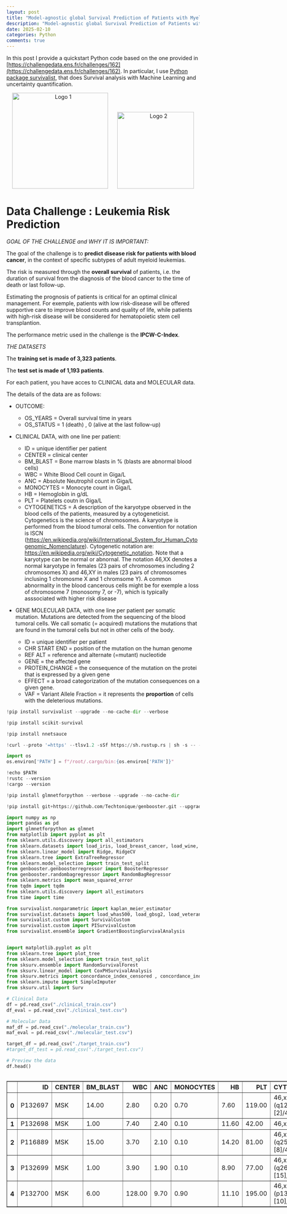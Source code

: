```yaml
---
layout: post
title: "Model-agnostic global Survival Prediction of Patients with Myeloid Leukemia in QRT/Gustave Roussy Challenge (challengedata.ens.fr): Python's survivalist Quickstart"
description: "Model-agnostic global Survival Prediction of Patients with Myeloid Leukemia in QRT/Gustave Roussy Challenge (challengedata.ens.fr): Python's survivalist Quickstart"
date: 2025-02-10
categories: Python
comments: true
---
```


In this post I provide a quickstart Python code based on the one provided in [https://challengedata.ens.fr/challenges/162](https://challengedata.ens.fr/challenges/162). In particular, I use [Python package survivalist](https://github.com/Techtonique/survivalist), that does Survival analysis with Machine Learning and uncertainty quantification.

<p align="center">
  <img src="https://upload.wikimedia.org/wikipedia/commons/thumb/4/4d/Logo-gustave-roussy.jpg/1200px-Logo-gustave-roussy.jpg" alt="Logo 1" width="250"/>
  <img src="https://upload.wikimedia.org/wikipedia/en/thumb/3/3f/Qube_Research_%26_Technologies_Logo.svg/1200px-Qube_Research_%26_Technologies_Logo.svg.png" alt="Logo 2" width="200" style="margin-left: 20px;"/>
</p>

# Data Challenge : Leukemia Risk Prediction


*GOAL OF THE CHALLENGE and WHY IT IS IMPORTANT:*

The goal of the challenge is to **predict disease risk for patients with blood cancer**, in the context of specific subtypes of adult myeloid leukemias.

The risk is measured through the **overall survival** of patients, i.e. the duration of survival from the diagnosis of the blood cancer to the time of death or last follow-up.

Estimating the prognosis of patients is critical for an optimal clinical management.
For exemple, patients with low risk-disease will be offered supportive care to improve blood counts and quality of life, while patients with high-risk disease will be considered for hematopoietic stem cell transplantion.

The performance metric used in the challenge is the **IPCW-C-Index**.

*THE DATASETS*

The **training set is made of 3,323 patients**.

The **test set is made of 1,193 patients**.

For each patient, you have acces to CLINICAL data and MOLECULAR data.

The details of the data are as follows:

- OUTCOME:
  * OS_YEARS = Overall survival time in years
  * OS_STATUS = 1 (death) , 0 (alive at the last follow-up)

- CLINICAL DATA, with one line per patient:
  
  * ID = unique identifier per patient
  * CENTER = clinical center
  * BM_BLAST = Bone marrow blasts in % (blasts are abnormal blood cells)
  * WBC = White Blood Cell count in Giga/L
  * ANC = Absolute Neutrophil count in Giga/L
  * MONOCYTES = Monocyte count in Giga/L
  * HB = Hemoglobin in g/dL
  * PLT = Platelets coutn in Giga/L
  * CYTOGENETICS = A description of the karyotype observed in the blood cells of the patients, measured by a cytogeneticist. Cytogenetics is the science of chromosomes. A karyotype is performed from the blood tumoral cells. The convention for notation is ISCN (https://en.wikipedia.org/wiki/International_System_for_Human_Cytogenomic_Nomenclature). Cytogenetic notation are: https://en.wikipedia.org/wiki/Cytogenetic_notation. Note that a karyotype can be normal or abnornal. The notation 46,XX denotes a normal karyotype in females (23 pairs of chromosomes including 2 chromosomes X) and 46,XY in males (23 pairs of chromosomes inclusing 1 chromosme X and 1 chromsome Y). A common abnormality in the blood cancerous cells might be for exemple a loss of chromosome 7 (monosomy 7, or -7), which is typically asssociated with higher risk disease

- GENE MOLECULAR DATA, with one line per patient per somatic mutation. Mutations are detected from the sequencing of the blood tumoral cells.
We call somatic (= acquired) mutations the mutations that are found in the tumoral cells but not in other cells of the body.

  * ID = unique identifier per patient
  * CHR START END = position of the mutation on the human genome
  * REF ALT = reference and alternate (=mutant) nucleotide
  * GENE = the affected gene
  * PROTEIN_CHANGE = the consequence of the mutation on the protei that is expressed by a given gene
  * EFFECT = a broad categorization of the mutation consequences on a given gene.
  * VAF = Variant Allele Fraction = it represents the **proportion** of cells with the deleterious mutations.


```python
!pip install survivalist --upgrade --no-cache-dir --verbose
```


```python
!pip install scikit-survival
```


```python
!pip install nnetsauce
```


```python
!curl --proto '=https' --tlsv1.2 -sSf https://sh.rustup.rs | sh -s -- -y

import os
os.environ['PATH'] = f"/root/.cargo/bin:{os.environ['PATH']}"

!echo $PATH
!rustc --version
!cargo --version


```


```python
!pip install glmnetforpython --verbose --upgrade --no-cache-dir
```


```python
!pip install git+https://github.com/Techtonique/genbooster.git --upgrade --no-cache-dir
```


```python
import numpy as np
import pandas as pd
import glmnetforpython as glmnet
from matplotlib import pyplot as plt
from sklearn.utils.discovery import all_estimators
from sklearn.datasets import load_iris, load_breast_cancer, load_wine, load_digits
from sklearn.linear_model import Ridge, RidgeCV
from sklearn.tree import ExtraTreeRegressor
from sklearn.model_selection import train_test_split
from genbooster.genboosterregressor import BoosterRegressor
from genbooster.randombagregressor import RandomBagRegressor
from sklearn.metrics import mean_squared_error
from tqdm import tqdm
from sklearn.utils.discovery import all_estimators
from time import time
```


```python
from survivalist.nonparametric import kaplan_meier_estimator
from survivalist.datasets import load_whas500, load_gbsg2, load_veterans_lung_cancer
from survivalist.custom import SurvivalCustom
from survivalist.custom import PISurvivalCustom
from survivalist.ensemble import GradientBoostingSurvivalAnalysis
```


```python

```


```python
import matplotlib.pyplot as plt
from sklearn.tree import plot_tree
from sklearn.model_selection import train_test_split
from sksurv.ensemble import RandomSurvivalForest
from sksurv.linear_model import CoxPHSurvivalAnalysis
from sksurv.metrics import concordance_index_censored , concordance_index_ipcw
from sklearn.impute import SimpleImputer
from sksurv.util import Surv

# Clinical Data
df = pd.read_csv("./clinical_train.csv")
df_eval = pd.read_csv("./clinical_test.csv")

# Molecular Data
maf_df = pd.read_csv("./molecular_train.csv")
maf_eval = pd.read_csv("./molecular_test.csv")

target_df = pd.read_csv("./target_train.csv")
#target_df_test = pd.read_csv("./target_test.csv")

# Preview the data
df.head()
```





  <div id="df-5df4c0c1-de39-4c7a-ad7d-49b45050a3f0" class="colab-df-container">
    <div>
<style scoped>
    .dataframe tbody tr th:only-of-type {
        vertical-align: middle;
    }

    .dataframe tbody tr th {
        vertical-align: top;
    }

    .dataframe thead th {
        text-align: right;
    }
</style>
<table border="1" class="dataframe">
  <thead>
    <tr style="text-align: right;">
      <th></th>
      <th>ID</th>
      <th>CENTER</th>
      <th>BM_BLAST</th>
      <th>WBC</th>
      <th>ANC</th>
      <th>MONOCYTES</th>
      <th>HB</th>
      <th>PLT</th>
      <th>CYTOGENETICS</th>
    </tr>
  </thead>
  <tbody>
    <tr>
      <th>0</th>
      <td>P132697</td>
      <td>MSK</td>
      <td>14.00</td>
      <td>2.80</td>
      <td>0.20</td>
      <td>0.70</td>
      <td>7.60</td>
      <td>119.00</td>
      <td>46,xy,del(20)(q12)[2]/46,xy[18]</td>
    </tr>
    <tr>
      <th>1</th>
      <td>P132698</td>
      <td>MSK</td>
      <td>1.00</td>
      <td>7.40</td>
      <td>2.40</td>
      <td>0.10</td>
      <td>11.60</td>
      <td>42.00</td>
      <td>46,xx</td>
    </tr>
    <tr>
      <th>2</th>
      <td>P116889</td>
      <td>MSK</td>
      <td>15.00</td>
      <td>3.70</td>
      <td>2.10</td>
      <td>0.10</td>
      <td>14.20</td>
      <td>81.00</td>
      <td>46,xy,t(3;3)(q25;q27)[8]/46,xy[12]</td>
    </tr>
    <tr>
      <th>3</th>
      <td>P132699</td>
      <td>MSK</td>
      <td>1.00</td>
      <td>3.90</td>
      <td>1.90</td>
      <td>0.10</td>
      <td>8.90</td>
      <td>77.00</td>
      <td>46,xy,del(3)(q26q27)[15]/46,xy[5]</td>
    </tr>
    <tr>
      <th>4</th>
      <td>P132700</td>
      <td>MSK</td>
      <td>6.00</td>
      <td>128.00</td>
      <td>9.70</td>
      <td>0.90</td>
      <td>11.10</td>
      <td>195.00</td>
      <td>46,xx,t(3;9)(p13;q22)[10]/46,xx[10]</td>
    </tr>
  </tbody>
</table>
</div>
    <div class="colab-df-buttons">

  <div class="colab-df-container">
    <button class="colab-df-convert" onclick="convertToInteractive('df-5df4c0c1-de39-4c7a-ad7d-49b45050a3f0')"
            title="Convert this dataframe to an interactive table."
            style="display:none;">

  <svg xmlns="http://www.w3.org/2000/svg" height="24px" viewBox="0 -960 960 960">
    <path d="M120-120v-720h720v720H120Zm60-500h600v-160H180v160Zm220 220h160v-160H400v160Zm0 220h160v-160H400v160ZM180-400h160v-160H180v160Zm440 0h160v-160H620v160ZM180-180h160v-160H180v160Zm440 0h160v-160H620v160Z"/>
  </svg>
    </button>

  <style>
    .colab-df-container {
      display:flex;
      gap: 12px;
    }

    .colab-df-convert {
      background-color: #E8F0FE;
      border: none;
      border-radius: 50%;
      cursor: pointer;
      display: none;
      fill: #1967D2;
      height: 32px;
      padding: 0 0 0 0;
      width: 32px;
    }

    .colab-df-convert:hover {
      background-color: #E2EBFA;
      box-shadow: 0px 1px 2px rgba(60, 64, 67, 0.3), 0px 1px 3px 1px rgba(60, 64, 67, 0.15);
      fill: #174EA6;
    }

    .colab-df-buttons div {
      margin-bottom: 4px;
    }

    [theme=dark] .colab-df-convert {
      background-color: #3B4455;
      fill: #D2E3FC;
    }

    [theme=dark] .colab-df-convert:hover {
      background-color: #434B5C;
      box-shadow: 0px 1px 3px 1px rgba(0, 0, 0, 0.15);
      filter: drop-shadow(0px 1px 2px rgba(0, 0, 0, 0.3));
      fill: #FFFFFF;
    }
  </style>

    <script>
      const buttonEl =
        document.querySelector('#df-5df4c0c1-de39-4c7a-ad7d-49b45050a3f0 button.colab-df-convert');
      buttonEl.style.display =
        google.colab.kernel.accessAllowed ? 'block' : 'none';

      async function convertToInteractive(key) {
        const element = document.querySelector('#df-5df4c0c1-de39-4c7a-ad7d-49b45050a3f0');
        const dataTable =
          await google.colab.kernel.invokeFunction('convertToInteractive',
                                                    [key], {});
        if (!dataTable) return;

        const docLinkHtml = 'Like what you see? Visit the ' +
          '<a target="_blank" href=https://colab.research.google.com/notebooks/data_table.ipynb>data table notebook</a>'
          + ' to learn more about interactive tables.';
        element.innerHTML = '';
        dataTable['output_type'] = 'display_data';
        await google.colab.output.renderOutput(dataTable, element);
        const docLink = document.createElement('div');
        docLink.innerHTML = docLinkHtml;
        element.appendChild(docLink);
      }
    </script>
  </div>


<div id="df-cfc22259-218c-4e52-9fdc-c3aae5f3fc0a">
  <button class="colab-df-quickchart" onclick="quickchart('df-cfc22259-218c-4e52-9fdc-c3aae5f3fc0a')"
            title="Suggest charts"
            style="display:none;">

<svg xmlns="http://www.w3.org/2000/svg" height="24px"viewBox="0 0 24 24"
     width="24px">
    <g>
        <path d="M19 3H5c-1.1 0-2 .9-2 2v14c0 1.1.9 2 2 2h14c1.1 0 2-.9 2-2V5c0-1.1-.9-2-2-2zM9 17H7v-7h2v7zm4 0h-2V7h2v10zm4 0h-2v-4h2v4z"/>
    </g>
</svg>
  </button>

<style>
  .colab-df-quickchart {
      --bg-color: #E8F0FE;
      --fill-color: #1967D2;
      --hover-bg-color: #E2EBFA;
      --hover-fill-color: #174EA6;
      --disabled-fill-color: #AAA;
      --disabled-bg-color: #DDD;
  }

  [theme=dark] .colab-df-quickchart {
      --bg-color: #3B4455;
      --fill-color: #D2E3FC;
      --hover-bg-color: #434B5C;
      --hover-fill-color: #FFFFFF;
      --disabled-bg-color: #3B4455;
      --disabled-fill-color: #666;
  }

  .colab-df-quickchart {
    background-color: var(--bg-color);
    border: none;
    border-radius: 50%;
    cursor: pointer;
    display: none;
    fill: var(--fill-color);
    height: 32px;
    padding: 0;
    width: 32px;
  }

  .colab-df-quickchart:hover {
    background-color: var(--hover-bg-color);
    box-shadow: 0 1px 2px rgba(60, 64, 67, 0.3), 0 1px 3px 1px rgba(60, 64, 67, 0.15);
    fill: var(--button-hover-fill-color);
  }

  .colab-df-quickchart-complete:disabled,
  .colab-df-quickchart-complete:disabled:hover {
    background-color: var(--disabled-bg-color);
    fill: var(--disabled-fill-color);
    box-shadow: none;
  }

  .colab-df-spinner {
    border: 2px solid var(--fill-color);
    border-color: transparent;
    border-bottom-color: var(--fill-color);
    animation:
      spin 1s steps(1) infinite;
  }

  @keyframes spin {
    0% {
      border-color: transparent;
      border-bottom-color: var(--fill-color);
      border-left-color: var(--fill-color);
    }
    20% {
      border-color: transparent;
      border-left-color: var(--fill-color);
      border-top-color: var(--fill-color);
    }
    30% {
      border-color: transparent;
      border-left-color: var(--fill-color);
      border-top-color: var(--fill-color);
      border-right-color: var(--fill-color);
    }
    40% {
      border-color: transparent;
      border-right-color: var(--fill-color);
      border-top-color: var(--fill-color);
    }
    60% {
      border-color: transparent;
      border-right-color: var(--fill-color);
    }
    80% {
      border-color: transparent;
      border-right-color: var(--fill-color);
      border-bottom-color: var(--fill-color);
    }
    90% {
      border-color: transparent;
      border-bottom-color: var(--fill-color);
    }
  }
</style>

  <script>
    async function quickchart(key) {
      const quickchartButtonEl =
        document.querySelector('#' + key + ' button');
      quickchartButtonEl.disabled = true;  // To prevent multiple clicks.
      quickchartButtonEl.classList.add('colab-df-spinner');
      try {
        const charts = await google.colab.kernel.invokeFunction(
            'suggestCharts', [key], {});
      } catch (error) {
        console.error('Error during call to suggestCharts:', error);
      }
      quickchartButtonEl.classList.remove('colab-df-spinner');
      quickchartButtonEl.classList.add('colab-df-quickchart-complete');
    }
    (() => {
      let quickchartButtonEl =
        document.querySelector('#df-cfc22259-218c-4e52-9fdc-c3aae5f3fc0a button');
      quickchartButtonEl.style.display =
        google.colab.kernel.accessAllowed ? 'block' : 'none';
    })();
  </script>
</div>

    </div>
  </div>




### Step 1: Data Preparation (clinical data only)

For survival analysis, we’ll format the dataset so that OS_YEARS represents the time variable and OS_STATUS represents the event indicator.


```python
# Drop rows where 'OS_YEARS' is NaN if conversion caused any issues
target_df.dropna(subset=['OS_YEARS', 'OS_STATUS'], inplace=True)

# Check the data types to ensure 'OS_STATUS' is boolean and 'OS_YEARS' is numeric
print(target_df[['OS_STATUS', 'OS_YEARS']].dtypes)

# Contarget_dfvert 'OS_YEARS' to numeric if it isn’t already
target_df['OS_YEARS'] = pd.to_numeric(target_df['OS_YEARS'], errors='coerce')

# Ensure 'OS_STATUS' is boolean
target_df['OS_STATUS'] = target_df['OS_STATUS'].astype(bool)

# Select features
features = ['BM_BLAST', 'HB', 'PLT']
target = ['OS_YEARS', 'OS_STATUS']

# Create the survival data format
X = df.loc[df['ID'].isin(target_df['ID']), features]
y = Surv.from_dataframe('OS_STATUS', 'OS_YEARS', target_df)
```

    OS_STATUS    float64
    OS_YEARS     float64
    dtype: object


### Step 2: Splitting the Dataset
We’ll split the data into training and testing sets to evaluate the model’s performance.


```python
# Split the data into training and testing sets
X_train, X_test, y_train, y_test = train_test_split(X, y, test_size=0.3, random_state=42)
```


```python
# Survival-aware imputation for missing values
imputer = SimpleImputer(strategy="median")
X_train[['BM_BLAST', 'HB', 'PLT']] = imputer.fit_transform(X_train[['BM_BLAST', 'HB', 'PLT']])
X_test[['BM_BLAST', 'HB', 'PLT']] = imputer.transform(X_test[['BM_BLAST', 'HB', 'PLT']])
```


```python
display(X_train.head())
display(y_train)
```



  <div id="df-15c1d8b9-868f-4d6c-935a-eb22ffc99d5d" class="colab-df-container">
    <div>
<style scoped>
    .dataframe tbody tr th:only-of-type {
        vertical-align: middle;
    }

    .dataframe tbody tr th {
        vertical-align: top;
    }

    .dataframe thead th {
        text-align: right;
    }
</style>
<table border="1" class="dataframe">
  <thead>
    <tr style="text-align: right;">
      <th></th>
      <th>BM_BLAST</th>
      <th>HB</th>
      <th>PLT</th>
    </tr>
  </thead>
  <tbody>
    <tr>
      <th>1048</th>
      <td>3.00</td>
      <td>9.10</td>
      <td>150.00</td>
    </tr>
    <tr>
      <th>1987</th>
      <td>15.00</td>
      <td>11.00</td>
      <td>45.00</td>
    </tr>
    <tr>
      <th>214</th>
      <td>6.00</td>
      <td>6.90</td>
      <td>132.00</td>
    </tr>
    <tr>
      <th>2135</th>
      <td>2.00</td>
      <td>10.00</td>
      <td>178.00</td>
    </tr>
    <tr>
      <th>2150</th>
      <td>10.00</td>
      <td>10.00</td>
      <td>53.00</td>
    </tr>
  </tbody>
</table>
</div>
    <div class="colab-df-buttons">

  <div class="colab-df-container">
    <button class="colab-df-convert" onclick="convertToInteractive('df-15c1d8b9-868f-4d6c-935a-eb22ffc99d5d')"
            title="Convert this dataframe to an interactive table."
            style="display:none;">

  <svg xmlns="http://www.w3.org/2000/svg" height="24px" viewBox="0 -960 960 960">
    <path d="M120-120v-720h720v720H120Zm60-500h600v-160H180v160Zm220 220h160v-160H400v160Zm0 220h160v-160H400v160ZM180-400h160v-160H180v160Zm440 0h160v-160H620v160ZM180-180h160v-160H180v160Zm440 0h160v-160H620v160Z"/>
  </svg>
    </button>

  <style>
    .colab-df-container {
      display:flex;
      gap: 12px;
    }

    .colab-df-convert {
      background-color: #E8F0FE;
      border: none;
      border-radius: 50%;
      cursor: pointer;
      display: none;
      fill: #1967D2;
      height: 32px;
      padding: 0 0 0 0;
      width: 32px;
    }

    .colab-df-convert:hover {
      background-color: #E2EBFA;
      box-shadow: 0px 1px 2px rgba(60, 64, 67, 0.3), 0px 1px 3px 1px rgba(60, 64, 67, 0.15);
      fill: #174EA6;
    }

    .colab-df-buttons div {
      margin-bottom: 4px;
    }

    [theme=dark] .colab-df-convert {
      background-color: #3B4455;
      fill: #D2E3FC;
    }

    [theme=dark] .colab-df-convert:hover {
      background-color: #434B5C;
      box-shadow: 0px 1px 3px 1px rgba(0, 0, 0, 0.15);
      filter: drop-shadow(0px 1px 2px rgba(0, 0, 0, 0.3));
      fill: #FFFFFF;
    }
  </style>

    <script>
      const buttonEl =
        document.querySelector('#df-15c1d8b9-868f-4d6c-935a-eb22ffc99d5d button.colab-df-convert');
      buttonEl.style.display =
        google.colab.kernel.accessAllowed ? 'block' : 'none';

      async function convertToInteractive(key) {
        const element = document.querySelector('#df-15c1d8b9-868f-4d6c-935a-eb22ffc99d5d');
        const dataTable =
          await google.colab.kernel.invokeFunction('convertToInteractive',
                                                    [key], {});
        if (!dataTable) return;

        const docLinkHtml = 'Like what you see? Visit the ' +
          '<a target="_blank" href=https://colab.research.google.com/notebooks/data_table.ipynb>data table notebook</a>'
          + ' to learn more about interactive tables.';
        element.innerHTML = '';
        dataTable['output_type'] = 'display_data';
        await google.colab.output.renderOutput(dataTable, element);
        const docLink = document.createElement('div');
        docLink.innerHTML = docLinkHtml;
        element.appendChild(docLink);
      }
    </script>
  </div>


<div id="df-ea864a78-c64f-43ea-90b3-d17e14a6e746">
  <button class="colab-df-quickchart" onclick="quickchart('df-ea864a78-c64f-43ea-90b3-d17e14a6e746')"
            title="Suggest charts"
            style="display:none;">

<svg xmlns="http://www.w3.org/2000/svg" height="24px"viewBox="0 0 24 24"
     width="24px">
    <g>
        <path d="M19 3H5c-1.1 0-2 .9-2 2v14c0 1.1.9 2 2 2h14c1.1 0 2-.9 2-2V5c0-1.1-.9-2-2-2zM9 17H7v-7h2v7zm4 0h-2V7h2v10zm4 0h-2v-4h2v4z"/>
    </g>
</svg>
  </button>

<style>
  .colab-df-quickchart {
      --bg-color: #E8F0FE;
      --fill-color: #1967D2;
      --hover-bg-color: #E2EBFA;
      --hover-fill-color: #174EA6;
      --disabled-fill-color: #AAA;
      --disabled-bg-color: #DDD;
  }

  [theme=dark] .colab-df-quickchart {
      --bg-color: #3B4455;
      --fill-color: #D2E3FC;
      --hover-bg-color: #434B5C;
      --hover-fill-color: #FFFFFF;
      --disabled-bg-color: #3B4455;
      --disabled-fill-color: #666;
  }

  .colab-df-quickchart {
    background-color: var(--bg-color);
    border: none;
    border-radius: 50%;
    cursor: pointer;
    display: none;
    fill: var(--fill-color);
    height: 32px;
    padding: 0;
    width: 32px;
  }

  .colab-df-quickchart:hover {
    background-color: var(--hover-bg-color);
    box-shadow: 0 1px 2px rgba(60, 64, 67, 0.3), 0 1px 3px 1px rgba(60, 64, 67, 0.15);
    fill: var(--button-hover-fill-color);
  }

  .colab-df-quickchart-complete:disabled,
  .colab-df-quickchart-complete:disabled:hover {
    background-color: var(--disabled-bg-color);
    fill: var(--disabled-fill-color);
    box-shadow: none;
  }

  .colab-df-spinner {
    border: 2px solid var(--fill-color);
    border-color: transparent;
    border-bottom-color: var(--fill-color);
    animation:
      spin 1s steps(1) infinite;
  }

  @keyframes spin {
    0% {
      border-color: transparent;
      border-bottom-color: var(--fill-color);
      border-left-color: var(--fill-color);
    }
    20% {
      border-color: transparent;
      border-left-color: var(--fill-color);
      border-top-color: var(--fill-color);
    }
    30% {
      border-color: transparent;
      border-left-color: var(--fill-color);
      border-top-color: var(--fill-color);
      border-right-color: var(--fill-color);
    }
    40% {
      border-color: transparent;
      border-right-color: var(--fill-color);
      border-top-color: var(--fill-color);
    }
    60% {
      border-color: transparent;
      border-right-color: var(--fill-color);
    }
    80% {
      border-color: transparent;
      border-right-color: var(--fill-color);
      border-bottom-color: var(--fill-color);
    }
    90% {
      border-color: transparent;
      border-bottom-color: var(--fill-color);
    }
  }
</style>

  <script>
    async function quickchart(key) {
      const quickchartButtonEl =
        document.querySelector('#' + key + ' button');
      quickchartButtonEl.disabled = true;  // To prevent multiple clicks.
      quickchartButtonEl.classList.add('colab-df-spinner');
      try {
        const charts = await google.colab.kernel.invokeFunction(
            'suggestCharts', [key], {});
      } catch (error) {
        console.error('Error during call to suggestCharts:', error);
      }
      quickchartButtonEl.classList.remove('colab-df-spinner');
      quickchartButtonEl.classList.add('colab-df-quickchart-complete');
    }
    (() => {
      let quickchartButtonEl =
        document.querySelector('#df-ea864a78-c64f-43ea-90b3-d17e14a6e746 button');
      quickchartButtonEl.style.display =
        google.colab.kernel.accessAllowed ? 'block' : 'none';
    })();
  </script>
</div>

    </div>
  </div>




    array([(False, 1.91780822), ( True, 1.28219178), ( True, 1.49041096), ...,
           (False, 8.63561644), (False, 0.47671233), (False, 1.29041096)],
          dtype=[('OS_STATUS', '?'), ('OS_YEARS', '<f8')])


### Step 3: Cox Proportional Hazards Model

To account for censoring in survival analysis, we use a Cox Proportional Hazards (Cox PH) model, a widely used method that estimates the effect of covariates on survival times without assuming a specific baseline survival distribution. The Cox PH model is based on the hazard function, $h(t | X)$, which represents the instantaneous risk of an event (e.g., death) at time $t$ given covariates $X$. The model assumes that the hazard can be expressed as:

$$h(t | X) = h_0(t) \exp(\beta_1 X_1 + \beta_2 X_2 + \dots + \beta_p X_p)$$


where $h_0(t)$ is the baseline hazard function, and $\beta$ values are coefficients for each covariate, representing the effect of $X$ on the hazard. Importantly, the proportional hazards assumption implies that the hazard ratios between individuals are constant over time. This approach effectively leverages both observed and censored survival times, making it a more suitable method for survival data compared to standard regression techniques that ignore censoring.



```python
# Initialize and train the Cox Proportional Hazards model
cox = CoxPHSurvivalAnalysis()
cox.fit(X_train, y_train)

# Evaluate the model using Concordance Index IPCW
cox_cindex_train = concordance_index_ipcw(y_train, y_train, cox.predict(X_train), tau=7)[0]
cox_cindex_test = concordance_index_ipcw(y_train, y_test, cox.predict(X_test), tau=7)[0]
print(f"Cox Proportional Hazard Model Concordance Index IPCW on train: {cox_cindex_train:.5f}")
print(f"Cox Proportional Hazard Model Concordance Index IPCW on test: {cox_cindex_test:.5f}")
```

    Cox Proportional Hazard Model Concordance Index IPCW on train: 0.66302
    Cox Proportional Hazard Model Concordance Index IPCW on test: 0.66060


### Step 4: other models

#### 4 - 1 demo


```python
import xgboost as xgb
import lightgbm as lgb

# Initialize and train the XGBoost model


event_time = [y[1] for y in y_test]
event_status = [y[0] for y in y_test]
km = kaplan_meier_estimator(event_status, event_time,
                            conf_type="log-log")
estimator = PISurvivalCustom(regr=xgb.XGBRegressor(),
                             type_pi="kde")

estimator.fit(X_train, y_train)

surv_funcs = estimator.predict_survival_function(X_test.iloc[:1])

for fn in surv_funcs.mean:
    plt.step(fn.x, fn(fn.x), where="post")
    plt.fill_between(fn.x, surv_funcs.lower[0].y, surv_funcs.upper[0].y, alpha=0.25, color="lightblue", step="post")
    plt.step(km[0], km[1], where="post", color="red", label="Kaplan-Meier")
    plt.fill_between(km[0], km[2][0], km[2][1], alpha=0.25, color="pink", step="post")
    plt.ylim(0, 1)
    plt.show()

# Evaluate the model using Concordance Index IPCW
cox_cindex_test = concordance_index_ipcw(y_train, y_test, estimator.predict(X_test.iloc[:]).mean, tau=7)[0]
print(f"Cox Proportional Hazard Model Concordance Index IPCW on test: {cox_cindex_test:.5f}")
cox_cindex_test = concordance_index_ipcw(y_train, y_test, estimator.predict(X_test.iloc[:]).lower, tau=7)[0]
print(f"Cox Proportional Hazard Model Concordance Index IPCW on test: {cox_cindex_test:.5f}")
cox_cindex_test = concordance_index_ipcw(y_train, y_test, estimator.predict(X_test.iloc[:]).upper, tau=7)[0]
print(f"Cox Proportional Hazard Model Concordance Index IPCW on test: {cox_cindex_test:.5f}")
```

![img1]({{base}}/images/2025-02-10/2025_02_09_Benchmark_QRT_Cube_26_0.png){:class="img-responsive"}
    


    Cox Proportional Hazard Model Concordance Index IPCW on test: 0.60130
    Cox Proportional Hazard Model Concordance Index IPCW on test: 0.60106
    Cox Proportional Hazard Model Concordance Index IPCW on test: 0.59588



```python
import lightgbm as lgb

event_time = [y[1] for y in y_test]
event_status = [y[0] for y in y_test]
km = kaplan_meier_estimator(event_status, event_time,
                            conf_type="log-log")
estimator = PISurvivalCustom(regr=lgb.LGBMRegressor(verbose=0),
                             type_pi="kde")

estimator.fit(X_train, y_train)

surv_funcs = estimator.predict_survival_function(X_test.iloc[:1])

for fn in surv_funcs.mean:
    plt.step(fn.x, fn(fn.x), where="post")
    plt.fill_between(fn.x, surv_funcs.lower[0].y, surv_funcs.upper[0].y, alpha=0.25, color="lightblue", step="post")
    plt.step(km[0], km[1], where="post", color="red", label="Kaplan-Meier")
    plt.fill_between(km[0], km[2][0], km[2][1], alpha=0.25, color="pink", step="post")
    plt.ylim(0, 1)
    plt.show()

# Evaluate the model using Concordance Index IPCW
cox_cindex_test = concordance_index_ipcw(y_train, y_test, estimator.predict(X_test.iloc[:]).mean, tau=7)[0]
print(f"Cox Proportional Hazard Model Concordance Index IPCW on test: {cox_cindex_test:.5f}")
cox_cindex_test = concordance_index_ipcw(y_train, y_test, estimator.predict(X_test.iloc[:]).lower, tau=7)[0]
print(f"Cox Proportional Hazard Model Concordance Index IPCW on test: {cox_cindex_test:.5f}")
cox_cindex_test = concordance_index_ipcw(y_train, y_test, estimator.predict(X_test.iloc[:]).upper, tau=7)[0]
print(f"Cox Proportional Hazard Model Concordance Index IPCW on test: {cox_cindex_test:.5f}")
```


![img2]({{base}}/images/2025-02-10/2025_02_09_Benchmark_QRT_Cube_27_0.png){:class="img-responsive"}
    


    Cox Proportional Hazard Model Concordance Index IPCW on test: 0.61745
    Cox Proportional Hazard Model Concordance Index IPCW on test: 0.62040
    Cox Proportional Hazard Model Concordance Index IPCW on test: 0.61757


#### 4 - 2 models galore


```python
# prompt: loop on scikit-learn regressors
import nnetsauce as ns
import pandas as pd
import xgboost as xgb

from functools import partial
from sklearn.utils.discovery import all_estimators
from sklearn.metrics import mean_squared_error
from tqdm import tqdm
from sksurv.metrics import concordance_index_ipcw
from sksurv.linear_model import CoxPHSurvivalAnalysis
from sksurv.util import Surv
from sklearn.impute import SimpleImputer


# Get all regressors from scikit-learn
regressors = [est for est in all_estimators()  if 'Regressor' in est[0]]

# Append xgb.XGBRegressor and lgb.LGBMRegressor as (name, class) tuples
regressors += [('XGBRegressor', xgb.XGBRegressor),
 ('LGBMRegressor', partial(lgb.LGBMRegressor, verbose=0))]

results = []

for name, Regressor in tqdm(regressors):

    print("\n\n ----- base learner", name)

    try:

      # Initialize and train the model
      estimator = PISurvivalCustom(regr=Regressor(), type_pi="kde")
      estimator.fit(X_train, y_train)
      # Make predictions and evaluate the model
      y_pred = estimator.predict(X_test.iloc[:])
      c_index = concordance_index_ipcw(y_train, y_test, y_pred.mean, tau=7)[0]
      c_index_upper = concordance_index_ipcw(y_train, y_test, y_pred.upper, tau=7)[0]
      c_index_lower = concordance_index_ipcw(y_train, y_test, y_pred.lower, tau=7)[0]
      print("\n c_index", c_index)
      results.append([name, c_index, c_index_lower, c_index_upper])

      # Initialize and train the model
      estimator = PISurvivalCustom(regr=ns.CustomRegressor(Regressor()), type_pi="kde")
      estimator.fit(X_train, y_train)
      # Make predictions and evaluate the model
      y_pred = estimator.predict(X_test.iloc[:])
      c_index = concordance_index_ipcw(y_train, y_test, y_pred.mean, tau=7)[0]
      c_index_upper = concordance_index_ipcw(y_train, y_test, y_pred.upper, tau=7)[0]
      c_index_lower = concordance_index_ipcw(y_train, y_test, y_pred.lower, tau=7)[0]
      print("\n c_index", c_index)
      results.append(["custom" + name, c_index, c_index_lower, c_index_upper])

      # Initialize and train the model
      estimator = PISurvivalCustom(regr=RandomBagRegressor(Regressor()), type_pi="kde")
      estimator.fit(X_train, y_train)
      # Make predictions and evaluate the model
      y_pred = estimator.predict(X_test.iloc[:])
      c_index = concordance_index_ipcw(y_train, y_test, y_pred.mean, tau=7)[0]
      c_index_upper = concordance_index_ipcw(y_train, y_test, y_pred.upper, tau=7)[0]
      c_index_lower = concordance_index_ipcw(y_train, y_test, y_pred.lower, tau=7)[0]
      print("\n c_index", c_index)
      results.append(["bagging" + name, c_index, c_index_lower, c_index_upper])

    except Exception as e:
      continue
```

```python
pd.options.display.float_format = '{:.5f}'.format
results_df = pd.DataFrame(results, columns=['Regressor', 'Concordance Index IPCW', 'lower bound', 'upper bound'])
results_df.drop(columns=['lower bound', 'upper bound'], inplace=True)
results_df.sort_values(by='Concordance Index IPCW', ascending=False, inplace=True)
results_df
```





  <div id="df-ed136350-0eb0-48d5-9c12-6e8ccdb5eddd" class="colab-df-container">
    <div>
<style scoped>
    .dataframe tbody tr th:only-of-type {
        vertical-align: middle;
    }

    .dataframe tbody tr th {
        vertical-align: top;
    }

    .dataframe thead th {
        text-align: right;
    }
</style>
<table border="1" class="dataframe">
  <thead>
    <tr style="text-align: right;">
      <th></th>
      <th>Regressor</th>
      <th>Concordance Index IPCW</th>
    </tr>
  </thead>
  <tbody>
    <tr>
      <th>35</th>
      <td>baggingPassiveAggressiveRegressor</td>
      <td>0.66627</td>
    </tr>
    <tr>
      <th>39</th>
      <td>baggingRANSACRegressor</td>
      <td>0.66416</td>
    </tr>
    <tr>
      <th>26</th>
      <td>baggingHuberRegressor</td>
      <td>0.66340</td>
    </tr>
    <tr>
      <th>48</th>
      <td>baggingTheilSenRegressor</td>
      <td>0.66338</td>
    </tr>
    <tr>
      <th>51</th>
      <td>baggingTransformedTargetRegressor</td>
      <td>0.66288</td>
    </tr>
    <tr>
      <th>47</th>
      <td>customTheilSenRegressor</td>
      <td>0.66249</td>
    </tr>
    <tr>
      <th>52</th>
      <td>TweedieRegressor</td>
      <td>0.66238</td>
    </tr>
    <tr>
      <th>24</th>
      <td>HuberRegressor</td>
      <td>0.66225</td>
    </tr>
    <tr>
      <th>46</th>
      <td>TheilSenRegressor</td>
      <td>0.66224</td>
    </tr>
    <tr>
      <th>45</th>
      <td>baggingSGDRegressor</td>
      <td>0.66125</td>
    </tr>
    <tr>
      <th>25</th>
      <td>customHuberRegressor</td>
      <td>0.66078</td>
    </tr>
    <tr>
      <th>32</th>
      <td>baggingMLPRegressor</td>
      <td>0.66022</td>
    </tr>
    <tr>
      <th>50</th>
      <td>customTransformedTargetRegressor</td>
      <td>0.66021</td>
    </tr>
    <tr>
      <th>54</th>
      <td>baggingTweedieRegressor</td>
      <td>0.65999</td>
    </tr>
    <tr>
      <th>49</th>
      <td>TransformedTargetRegressor</td>
      <td>0.65943</td>
    </tr>
    <tr>
      <th>53</th>
      <td>customTweedieRegressor</td>
      <td>0.65934</td>
    </tr>
    <tr>
      <th>2</th>
      <td>baggingAdaBoostRegressor</td>
      <td>0.65665</td>
    </tr>
    <tr>
      <th>37</th>
      <td>RANSACRegressor</td>
      <td>0.65656</td>
    </tr>
    <tr>
      <th>31</th>
      <td>customMLPRegressor</td>
      <td>0.65547</td>
    </tr>
    <tr>
      <th>44</th>
      <td>customSGDRegressor</td>
      <td>0.65448</td>
    </tr>
    <tr>
      <th>20</th>
      <td>baggingGradientBoostingRegressor</td>
      <td>0.64801</td>
    </tr>
    <tr>
      <th>1</th>
      <td>customAdaBoostRegressor</td>
      <td>0.64506</td>
    </tr>
    <tr>
      <th>0</th>
      <td>AdaBoostRegressor</td>
      <td>0.64473</td>
    </tr>
    <tr>
      <th>42</th>
      <td>baggingRandomForestRegressor</td>
      <td>0.63564</td>
    </tr>
    <tr>
      <th>18</th>
      <td>GradientBoostingRegressor</td>
      <td>0.63519</td>
    </tr>
    <tr>
      <th>5</th>
      <td>baggingBaggingRegressor</td>
      <td>0.63496</td>
    </tr>
    <tr>
      <th>19</th>
      <td>customGradientBoostingRegressor</td>
      <td>0.63449</td>
    </tr>
    <tr>
      <th>59</th>
      <td>baggingLGBMRegressor</td>
      <td>0.63271</td>
    </tr>
    <tr>
      <th>23</th>
      <td>baggingHistGradientBoostingRegressor</td>
      <td>0.63223</td>
    </tr>
    <tr>
      <th>28</th>
      <td>customKNeighborsRegressor</td>
      <td>0.62687</td>
    </tr>
    <tr>
      <th>14</th>
      <td>baggingExtraTreesRegressor</td>
      <td>0.62214</td>
    </tr>
    <tr>
      <th>30</th>
      <td>MLPRegressor</td>
      <td>0.62160</td>
    </tr>
    <tr>
      <th>57</th>
      <td>LGBMRegressor</td>
      <td>0.62069</td>
    </tr>
    <tr>
      <th>21</th>
      <td>HistGradientBoostingRegressor</td>
      <td>0.61921</td>
    </tr>
    <tr>
      <th>13</th>
      <td>customExtraTreesRegressor</td>
      <td>0.61834</td>
    </tr>
    <tr>
      <th>58</th>
      <td>customLGBMRegressor</td>
      <td>0.61702</td>
    </tr>
    <tr>
      <th>29</th>
      <td>baggingKNeighborsRegressor</td>
      <td>0.61671</td>
    </tr>
    <tr>
      <th>4</th>
      <td>customBaggingRegressor</td>
      <td>0.61650</td>
    </tr>
    <tr>
      <th>12</th>
      <td>ExtraTreesRegressor</td>
      <td>0.61259</td>
    </tr>
    <tr>
      <th>3</th>
      <td>BaggingRegressor</td>
      <td>0.61154</td>
    </tr>
    <tr>
      <th>36</th>
      <td>QuantileRegressor</td>
      <td>0.61013</td>
    </tr>
    <tr>
      <th>41</th>
      <td>customRandomForestRegressor</td>
      <td>0.60759</td>
    </tr>
    <tr>
      <th>40</th>
      <td>RandomForestRegressor</td>
      <td>0.60749</td>
    </tr>
    <tr>
      <th>38</th>
      <td>customRANSACRegressor</td>
      <td>0.60653</td>
    </tr>
    <tr>
      <th>33</th>
      <td>PassiveAggressiveRegressor</td>
      <td>0.60526</td>
    </tr>
    <tr>
      <th>11</th>
      <td>baggingExtraTreeRegressor</td>
      <td>0.60368</td>
    </tr>
    <tr>
      <th>56</th>
      <td>customXGBRegressor</td>
      <td>0.60044</td>
    </tr>
    <tr>
      <th>22</th>
      <td>customHistGradientBoostingRegressor</td>
      <td>0.60003</td>
    </tr>
    <tr>
      <th>8</th>
      <td>baggingDecisionTreeRegressor</td>
      <td>0.59707</td>
    </tr>
    <tr>
      <th>27</th>
      <td>KNeighborsRegressor</td>
      <td>0.59139</td>
    </tr>
    <tr>
      <th>55</th>
      <td>XGBRegressor</td>
      <td>0.58723</td>
    </tr>
    <tr>
      <th>34</th>
      <td>customPassiveAggressiveRegressor</td>
      <td>0.58205</td>
    </tr>
    <tr>
      <th>9</th>
      <td>ExtraTreeRegressor</td>
      <td>0.57820</td>
    </tr>
    <tr>
      <th>6</th>
      <td>DecisionTreeRegressor</td>
      <td>0.56057</td>
    </tr>
    <tr>
      <th>10</th>
      <td>customExtraTreeRegressor</td>
      <td>0.55844</td>
    </tr>
    <tr>
      <th>7</th>
      <td>customDecisionTreeRegressor</td>
      <td>0.55117</td>
    </tr>
    <tr>
      <th>15</th>
      <td>GaussianProcessRegressor</td>
      <td>0.53342</td>
    </tr>
    <tr>
      <th>16</th>
      <td>customGaussianProcessRegressor</td>
      <td>0.52007</td>
    </tr>
    <tr>
      <th>17</th>
      <td>baggingGaussianProcessRegressor</td>
      <td>0.49695</td>
    </tr>
    <tr>
      <th>43</th>
      <td>SGDRegressor</td>
      <td>0.40105</td>
    </tr>
  </tbody>
</table>
</div>
    <div class="colab-df-buttons">

  <div class="colab-df-container">
    <button class="colab-df-convert" onclick="convertToInteractive('df-ed136350-0eb0-48d5-9c12-6e8ccdb5eddd')"
            title="Convert this dataframe to an interactive table."
            style="display:none;">

  <svg xmlns="http://www.w3.org/2000/svg" height="24px" viewBox="0 -960 960 960">
    <path d="M120-120v-720h720v720H120Zm60-500h600v-160H180v160Zm220 220h160v-160H400v160Zm0 220h160v-160H400v160ZM180-400h160v-160H180v160Zm440 0h160v-160H620v160ZM180-180h160v-160H180v160Zm440 0h160v-160H620v160Z"/>
  </svg>
    </button>

  <style>
    .colab-df-container {
      display:flex;
      gap: 12px;
    }

    .colab-df-convert {
      background-color: #E8F0FE;
      border: none;
      border-radius: 50%;
      cursor: pointer;
      display: none;
      fill: #1967D2;
      height: 32px;
      padding: 0 0 0 0;
      width: 32px;
    }

    .colab-df-convert:hover {
      background-color: #E2EBFA;
      box-shadow: 0px 1px 2px rgba(60, 64, 67, 0.3), 0px 1px 3px 1px rgba(60, 64, 67, 0.15);
      fill: #174EA6;
    }

    .colab-df-buttons div {
      margin-bottom: 4px;
    }

    [theme=dark] .colab-df-convert {
      background-color: #3B4455;
      fill: #D2E3FC;
    }

    [theme=dark] .colab-df-convert:hover {
      background-color: #434B5C;
      box-shadow: 0px 1px 3px 1px rgba(0, 0, 0, 0.15);
      filter: drop-shadow(0px 1px 2px rgba(0, 0, 0, 0.3));
      fill: #FFFFFF;
    }
  </style>

    <script>
      const buttonEl =
        document.querySelector('#df-ed136350-0eb0-48d5-9c12-6e8ccdb5eddd button.colab-df-convert');
      buttonEl.style.display =
        google.colab.kernel.accessAllowed ? 'block' : 'none';

      async function convertToInteractive(key) {
        const element = document.querySelector('#df-ed136350-0eb0-48d5-9c12-6e8ccdb5eddd');
        const dataTable =
          await google.colab.kernel.invokeFunction('convertToInteractive',
                                                    [key], {});
        if (!dataTable) return;

        const docLinkHtml = 'Like what you see? Visit the ' +
          '<a target="_blank" href=https://colab.research.google.com/notebooks/data_table.ipynb>data table notebook</a>'
          + ' to learn more about interactive tables.';
        element.innerHTML = '';
        dataTable['output_type'] = 'display_data';
        await google.colab.output.renderOutput(dataTable, element);
        const docLink = document.createElement('div');
        docLink.innerHTML = docLinkHtml;
        element.appendChild(docLink);
      }
    </script>
  </div>


<div id="df-60fac9c9-a079-4edc-8cc2-43cf0cc6f933">
  <button class="colab-df-quickchart" onclick="quickchart('df-60fac9c9-a079-4edc-8cc2-43cf0cc6f933')"
            title="Suggest charts"
            style="display:none;">

<svg xmlns="http://www.w3.org/2000/svg" height="24px"viewBox="0 0 24 24"
     width="24px">
    <g>
        <path d="M19 3H5c-1.1 0-2 .9-2 2v14c0 1.1.9 2 2 2h14c1.1 0 2-.9 2-2V5c0-1.1-.9-2-2-2zM9 17H7v-7h2v7zm4 0h-2V7h2v10zm4 0h-2v-4h2v4z"/>
    </g>
</svg>
  </button>

<style>
  .colab-df-quickchart {
      --bg-color: #E8F0FE;
      --fill-color: #1967D2;
      --hover-bg-color: #E2EBFA;
      --hover-fill-color: #174EA6;
      --disabled-fill-color: #AAA;
      --disabled-bg-color: #DDD;
  }

  [theme=dark] .colab-df-quickchart {
      --bg-color: #3B4455;
      --fill-color: #D2E3FC;
      --hover-bg-color: #434B5C;
      --hover-fill-color: #FFFFFF;
      --disabled-bg-color: #3B4455;
      --disabled-fill-color: #666;
  }

  .colab-df-quickchart {
    background-color: var(--bg-color);
    border: none;
    border-radius: 50%;
    cursor: pointer;
    display: none;
    fill: var(--fill-color);
    height: 32px;
    padding: 0;
    width: 32px;
  }

  .colab-df-quickchart:hover {
    background-color: var(--hover-bg-color);
    box-shadow: 0 1px 2px rgba(60, 64, 67, 0.3), 0 1px 3px 1px rgba(60, 64, 67, 0.15);
    fill: var(--button-hover-fill-color);
  }

  .colab-df-quickchart-complete:disabled,
  .colab-df-quickchart-complete:disabled:hover {
    background-color: var(--disabled-bg-color);
    fill: var(--disabled-fill-color);
    box-shadow: none;
  }

  .colab-df-spinner {
    border: 2px solid var(--fill-color);
    border-color: transparent;
    border-bottom-color: var(--fill-color);
    animation:
      spin 1s steps(1) infinite;
  }

  @keyframes spin {
    0% {
      border-color: transparent;
      border-bottom-color: var(--fill-color);
      border-left-color: var(--fill-color);
    }
    20% {
      border-color: transparent;
      border-left-color: var(--fill-color);
      border-top-color: var(--fill-color);
    }
    30% {
      border-color: transparent;
      border-left-color: var(--fill-color);
      border-top-color: var(--fill-color);
      border-right-color: var(--fill-color);
    }
    40% {
      border-color: transparent;
      border-right-color: var(--fill-color);
      border-top-color: var(--fill-color);
    }
    60% {
      border-color: transparent;
      border-right-color: var(--fill-color);
    }
    80% {
      border-color: transparent;
      border-right-color: var(--fill-color);
      border-bottom-color: var(--fill-color);
    }
    90% {
      border-color: transparent;
      border-bottom-color: var(--fill-color);
    }
  }
</style>

  <script>
    async function quickchart(key) {
      const quickchartButtonEl =
        document.querySelector('#' + key + ' button');
      quickchartButtonEl.disabled = true;  // To prevent multiple clicks.
      quickchartButtonEl.classList.add('colab-df-spinner');
      try {
        const charts = await google.colab.kernel.invokeFunction(
            'suggestCharts', [key], {});
      } catch (error) {
        console.error('Error during call to suggestCharts:', error);
      }
      quickchartButtonEl.classList.remove('colab-df-spinner');
      quickchartButtonEl.classList.add('colab-df-quickchart-complete');
    }
    (() => {
      let quickchartButtonEl =
        document.querySelector('#df-60fac9c9-a079-4edc-8cc2-43cf0cc6f933 button');
      quickchartButtonEl.style.display =
        google.colab.kernel.accessAllowed ? 'block' : 'none';
    })();
  </script>
</div>

  <div id="id_a7624289-0674-40d9-b0a2-137c8f22c1c7">
    <style>
      .colab-df-generate {
        background-color: #E8F0FE;
        border: none;
        border-radius: 50%;
        cursor: pointer;
        display: none;
        fill: #1967D2;
        height: 32px;
        padding: 0 0 0 0;
        width: 32px;
      }

      .colab-df-generate:hover {
        background-color: #E2EBFA;
        box-shadow: 0px 1px 2px rgba(60, 64, 67, 0.3), 0px 1px 3px 1px rgba(60, 64, 67, 0.15);
        fill: #174EA6;
      }

      [theme=dark] .colab-df-generate {
        background-color: #3B4455;
        fill: #D2E3FC;
      }

      [theme=dark] .colab-df-generate:hover {
        background-color: #434B5C;
        box-shadow: 0px 1px 3px 1px rgba(0, 0, 0, 0.15);
        filter: drop-shadow(0px 1px 2px rgba(0, 0, 0, 0.3));
        fill: #FFFFFF;
      }
    </style>
    <button class="colab-df-generate" onclick="generateWithVariable('results_df')"
            title="Generate code using this dataframe."
            style="display:none;">

  <svg xmlns="http://www.w3.org/2000/svg" height="24px"viewBox="0 0 24 24"
       width="24px">
    <path d="M7,19H8.4L18.45,9,17,7.55,7,17.6ZM5,21V16.75L18.45,3.32a2,2,0,0,1,2.83,0l1.4,1.43a1.91,1.91,0,0,1,.58,1.4,1.91,1.91,0,0,1-.58,1.4L9.25,21ZM18.45,9,17,7.55Zm-12,3A5.31,5.31,0,0,0,4.9,8.1,5.31,5.31,0,0,0,1,6.5,5.31,5.31,0,0,0,4.9,4.9,5.31,5.31,0,0,0,6.5,1,5.31,5.31,0,0,0,8.1,4.9,5.31,5.31,0,0,0,12,6.5,5.46,5.46,0,0,0,6.5,12Z"/>
  </svg>
    </button>
    <script>
      (() => {
      const buttonEl =
        document.querySelector('#id_a7624289-0674-40d9-b0a2-137c8f22c1c7 button.colab-df-generate');
      buttonEl.style.display =
        google.colab.kernel.accessAllowed ? 'block' : 'none';

      buttonEl.onclick = () => {
        google.colab.notebook.generateWithVariable('results_df');
      }
      })();
    </script>
  </div>

    </div>
  </div>





```python
results_df.shape
```




    (60, 2)



